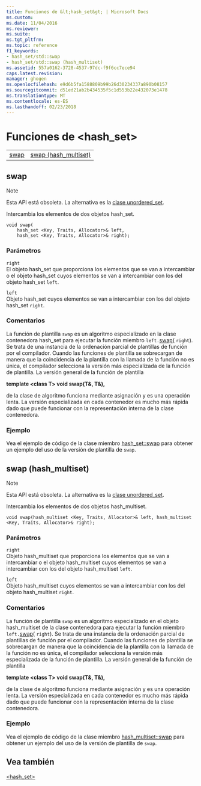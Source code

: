 ```yaml
---
title: Funciones de &lt;hash_set&gt; | Microsoft Docs
ms.custom: 
ms.date: 11/04/2016
ms.reviewer: 
ms.suite: 
ms.tgt_pltfrm: 
ms.topic: reference
f1_keywords:
- hash_set/std::swap
- hash_set/std::swap (hash_multiset)
ms.assetid: 557a0162-3728-4537-97dc-f9f6cc7ece94
caps.latest.revision: 
manager: ghogen
ms.openlocfilehash: e9d6b5fa1588809b99b26d30234337a890b08157
ms.sourcegitcommit: d51ed21ab2b434535f5c1d553b22e432073e1478
ms.translationtype: MT
ms.contentlocale: es-ES
ms.lasthandoff: 02/23/2018
---
```

# <a name="lthashsetgt-functions"></a>Funciones de &lt;hash_set&gt;
|||  
|-|-|  
|[swap](#swap)|[swap (hash_multiset)](#swap_hash_multiset)|  
  
##  <a name="swap"></a>  swap  
  
> [!NOTE]
>  Esta API está obsoleta. La alternativa es la [clase unordered_set](../standard-library/unordered-set-class.md).  
  
 Intercambia los elementos de dos objetos hash_set.  
  
```
void swap(
    hash_set <Key, Traits, Allocator>& left,
    hash_set <Key, Traits, Allocator>& right);
```  
  
### <a name="parameters"></a>Parámetros  
 `right`  
 El objeto hash_set que proporciona los elementos que se van a intercambiar o el objeto hash_set cuyos elementos se van a intercambiar con los del objeto hash_set `left`.  
  
 `left`  
 Objeto hash_set cuyos elementos se van a intercambiar con los del objeto hash_set `right`.  
  
### <a name="remarks"></a>Comentarios  
 La función de plantilla `swap` es un algoritmo especializado en la clase contenedora hash_set para ejecutar la función miembro `left.`[swap](../standard-library/hash-set-class.md#swap)( `right`). Se trata de una instancia de la ordenación parcial de plantillas de función por el compilador. Cuando las funciones de plantilla se sobrecargan de manera que la coincidencia de la plantilla con la llamada de la función no es única, el compilador selecciona la versión más especializada de la función de plantilla. La versión general de la función de plantilla  
  
 **template \<class T> void swap(T&, T&),**  
  
 de la clase de algoritmo funciona mediante asignación y es una operación lenta. La versión especializada en cada contenedor es mucho más rápida dado que puede funcionar con la representación interna de la clase contenedora.  
  
   
  
### <a name="example"></a>Ejemplo  
  Vea el ejemplo de código de la clase miembro [hash_set::swap](../standard-library/hash-set-class.md#swap) para obtener un ejemplo del uso de la versión de plantilla de `swap`.  
  
##  <a name="swap_hash_multiset"></a>  swap (hash_multiset)  
  
> [!NOTE]
>  Esta API está obsoleta. La alternativa es la [clase unordered_set](../standard-library/unordered-set-class.md).  
  
 Intercambia los elementos de dos objetos hash_multiset.  
  
```
void swap(hash_multiset <Key, Traits, Allocator>& left, hash_multiset <Key, Traits, Allocator>& right);
```  
  
### <a name="parameters"></a>Parámetros  
 `right`  
 Objeto hash_multiset que proporciona los elementos que se van a intercambiar o el objeto hash_multiset cuyos elementos se van a intercambiar con los del objeto hash_multiset `left`.  
  
 `left`  
 Objeto hash_multiset cuyos elementos se van a intercambiar con los del objeto hash_multiset `right`.  
  
### <a name="remarks"></a>Comentarios  
 La función de plantilla `swap` es un algoritmo especializado en el objeto hash_multiset de la clase contenedora para ejecutar la función miembro `left.`[swap](../standard-library/hash-multiset-class.md#swap)( `right`). Se trata de una instancia de la ordenación parcial de plantillas de función por el compilador. Cuando las funciones de plantilla se sobrecargan de manera que la coincidencia de la plantilla con la llamada de la función no es única, el compilador selecciona la versión más especializada de la función de plantilla. La versión general de la función de plantilla  
  
 **template \<class T> void swap(T&, T&),**  
  
 de la clase de algoritmo funciona mediante asignación y es una operación lenta. La versión especializada en cada contenedor es mucho más rápida dado que puede funcionar con la representación interna de la clase contenedora.  
  
   
  
### <a name="example"></a>Ejemplo  
  Vea el ejemplo de código de la clase miembro [hash_multiset::swap](../standard-library/hash-multiset-class.md#swap) para obtener un ejemplo del uso de la versión de plantilla de `swap`.  
  
## <a name="see-also"></a>Vea también  
 [<hash_set>](../standard-library/hash-set.md)



